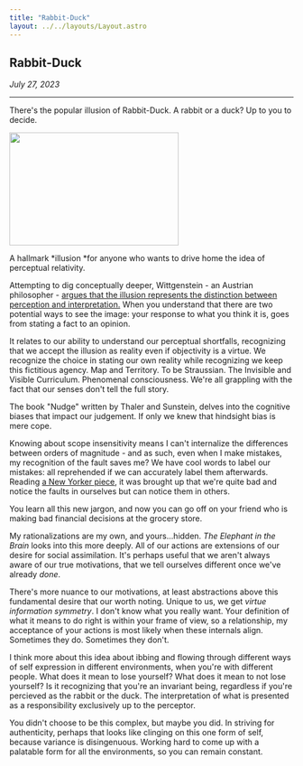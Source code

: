 ```yaml
---
title: "Rabbit-Duck"
layout: ../../layouts/Layout.astro
---
```


<h2>Rabbit-Duck</h2>
<p><i>July 27, 2023</i></p>

---

There's the popular illusion of Rabbit-Duck. A rabbit or a duck? Up to you to decide.

<img src="https://www.independent.co.uk/news/science/duck-and-rabbit-illusion-b1821663.html" width="300vw" height="200vh
">

A hallmark *illusion *for anyone who wants to drive home the idea of perceptual relativity. 

Attempting to dig conceptually deeper, Wittgenstein - an Austrian philosopher - [argues that the illusion represents the distinction between perception and interpretation.](https://journals.plos.org/plosone/article?id=10.1371/journal.pone.0189753) When you understand that there are two potential ways to see the image: your response to what you think it is, goes from stating a fact to an opinion. 

It relates to our ability to understand our perceptual shortfalls, recognizing that we accept the illusion as reality even if objectivity is a virtue. We recognize the choice in stating our own reality while recognizing we keep this fictitious agency. Map and Territory. To be Straussian. The Invisible and Visible Curriculum. Phenomenal consciousness. We're all grappling with the fact that our senses don't tell the full story.

The book "Nudge" written by Thaler and Sunstein, delves into the cognitive biases that impact our judgement. If only we knew that hindsight bias is mere cope. 

Knowing about scope insensitivity means I can't internalize the differences between orders of magnitude - and as such, even when I make mistakes, my recognition of the fault saves me? We have cool words to label our mistakes: all reprehended if we can accurately label them afterwards. Reading [a New Yorker piece](https://www.newyorker.com/tech/frontal-cortex/why-smart-people-are-stupid), it was brought up that we're quite bad and notice the faults in ourselves but can notice them in others. 

You learn all this new jargon, and now you can go off on your friend who is making bad financial decisions at the grocery store. 

My rationalizations are my own, and yours...hidden. *The Elephant in the Brain* looks into this more deeply. All of our actions are extensions of our desire for social assimilation. It's perhaps useful that we aren't always aware of our true motivations, that we tell ourselves different once we've already *done*.  

There's more nuance to our motivations, at least abstractions above this fundamental desire that our worth noting. Unique to us, we get *virtue information symmetry*. I don't know what you really want. Your definition of what it means to do right is within your frame of view, so a relationship, my acceptance of your actions is most likely when these internals align. Sometimes they do. Sometimes they don't.

I think more about this idea about ibbing and flowing through different ways of self expression in different environments, when you're with different people. What does it mean to lose yourself? What does it mean to not lose yourself? Is it recognizing that you're an invariant being, regardless if you're percieved as the rabbit or the duck. The interpretation of what is presented as a responsibility exclusively up to the perceptor. 

You didn't choose to be this complex, but maybe you did. In striving for authenticity, perhaps that looks like clinging on this one form of self, because variance is disingenuous. Working hard to come up with a palatable form for all the environments, so you can remain constant. 

